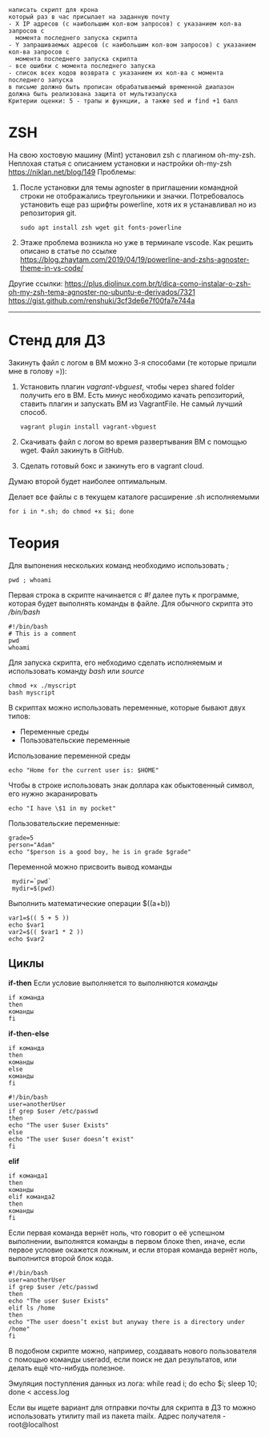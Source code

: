     написать скрипт для крона
    который раз в час присылает на заданную почту
    - X IP адресов (с наибольшим кол-вом запросов) с указанием кол-ва запросов c 
      момента последнего запуска скрипта
    - Y запрашиваемых адресов (с наибольшим кол-вом запросов) с указанием кол-ва запросов c 
      момента последнего запуска скрипта
    - все ошибки c момента последнего запуска
    - список всех кодов возврата с указанием их кол-ва с момента последнего запуска
    в письме должно быть прописан обрабатываемый временной диапазон
    должна быть реализована защита от мультизапуска
    Критерии оценки: 5 - трапы и функции, а также sed и find +1 балл

# ZSH

На свою хостовую машину (Mint) установил zsh с плагином oh-my-zsh.
Неплохая статья с описанием установки и настройки oh-my-zsh https://niklan.net/blog/149
Проблемы:
1) После установки для темы agnoster в приглашении командной строки не отображались треугольники и значки.
   Потребовалось установить еще раз шрифты powerline, хотя их я устанавливал но из репозитория git.
   
       sudo apt install zsh wget git fonts-powerline
       
2) Этаже проблема возникла но уже в терминале vscode. Как решить описано в статье по ссылке https://blog.zhaytam.com/2019/04/19/powerline-and-zshs-agnoster-theme-in-vs-code/

Другие ссылки:
https://plus.diolinux.com.br/t/dica-como-instalar-o-zsh-oh-my-zsh-tema-agnoster-no-ubuntu-e-derivados/7321
https://gist.github.com/renshuki/3cf3de6e7f00fa7e744a

***

# Стенд для ДЗ

Закинуть файл с логом в ВМ можно 3-я способами (те которые пришли мне в голову =)):
1. Установить плагин *vagrant-vbguest*, чтобы через shared folder получить его в ВМ. Есть минус необходимо 
   качать репозиторий, ставить плагин и запускать ВМ из VagrantFile. Не самый лучший способ.

       vagrant plugin install vagrant-vbguest

2. Скачивать файл с логом во время развертывания ВМ с помощью wget. Файл закинуть в GitHub.
3. Сделать готовый бокс и закинуть его в vagrant cloud.

Думаю второй будет наиболее оптимальным.

Делает все файлы с в текущем каталоге расширение .sh исполняемыми

    for i in *.sh; do chmod +x $i; done

# Теория

Для выпонения нескольких команд необходимо использовать *;*

    pwd ; whoami

Первая строка в скрипте начинается с *#!* далее путь к программе, которая будет выполнять команды в файле.
Для обычного скрипта это */bin/bash*

    #!/bin/bash
    # This is a comment
    pwd
    whoami

Для запуска скрипта, его небходимо сделать исполняемым и использовать команду *bash* или *source*

    chmod +x ./myscript
    bash myscript
   
В скриптах можно использовать переменные, которые бывают двух типов:
* Переменные среды
* Пользовательские переменные

Использование переменной среды

    echo "Home for the current user is: $HOME"

Чтобы в строке использовать знак доллара как обыктовенный символ, его нужно экаранировать

    echo "I have \$1 in my pocket"

Пользовательские переменные:

    grade=5
    person="Adam"
    echo "$person is a good boy, he is in grade $grade"
    
Переменной можно присвоить вывод команды

     mydir=`pwd`
     mydir=$(pwd)
     
 Выполнить математические операции $((a+b))
 
    var1=$(( 5 + 5 ))
    echo $var1
    var2=$(( $var1 * 2 ))
    echo $var2
    
## Циклы
**if-then**
Если условие выполняется то выполняются *команды*

    if команда
    then
    команды
    fi

**if-then-else**

    if команда
    then
    команды
    else
    команды
    fi
    
    #!/bin/bash
    user=anotherUser
    if grep $user /etc/passwd
    then
    echo "The user $user Exists"
    else
    echo "The user $user doesn’t exist"
    fi

**elif**

    if команда1
    then
    команды
    elif команда2
    then
    команды
    fi
    
Если первая команда вернёт ноль, что говорит о её успешном выполнении, выполнятся команды в первом блоке then, иначе, если первое условие окажется ложным, и если вторая команда вернёт ноль, выполнится второй блок кода.

    #!/bin/bash
    user=anotherUser
    if grep $user /etc/passwd
    then
    echo "The user $user Exists"
    elif ls /home
    then
    echo "The user doesn’t exist but anyway there is a directory under /home"
    fi

В подобном скрипте можно, например, создавать нового пользователя с помощью команды useradd, если поиск не дал результатов, или делать ещё что-нибудь полезное.




















Эмуляция поступления данных из лога: while read i; do echo $i; sleep 10; done < access.log

Если вы ищете вариант для отправки почты для скрипта в ДЗ то можно использовать утилиту mail из пакета mailx. 
Адрес получателя - root@localhost
